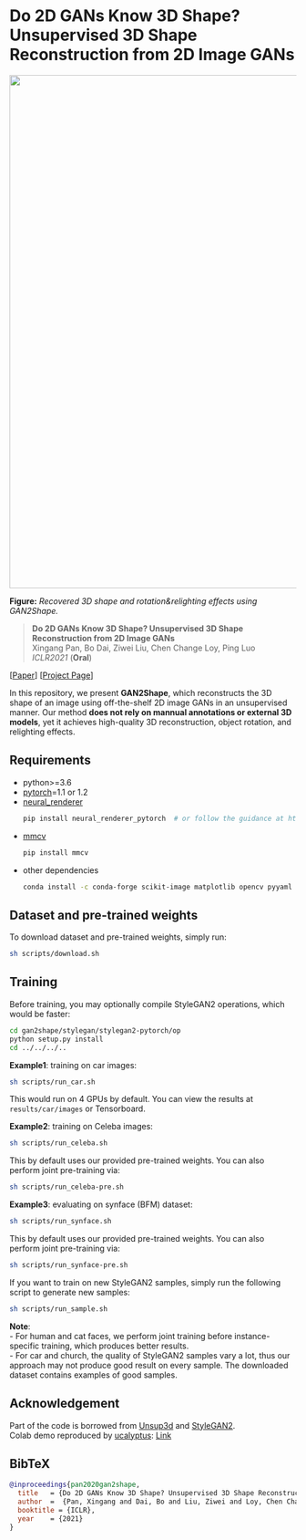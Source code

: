 # Do 2D GANs Know 3D Shape? Unsupervised 3D Shape Reconstruction from 2D Image GANs

<p align="center">
    <img src="GAN2Shape_demo.gif", width="900">
</p>

**Figure:** *Recovered 3D shape and rotation&relighting effects using GAN2Shape.*

> **Do 2D GANs Know 3D Shape? Unsupervised 3D Shape Reconstruction from 2D Image GANs** <br>
> Xingang Pan, Bo Dai, Ziwei Liu, Chen Change Loy, Ping Luo <br>
> *ICLR2021* (**Oral**)

[[Paper](https://openreview.net/pdf?id=FGqiDsBUKL0)]
[[Project Page](https://xingangpan.github.io/projects/GAN2Shape.html)]

In this repository, we present **GAN2Shape**, which reconstructs the 3D shape of an image using off-the-shelf 2D image GANs in an unsupervised manner.
Our method **does not rely on mannual annotations or external 3D models**, yet it achieves high-quality 3D reconstruction, object rotation, and relighting effects.

## Requirements

* python>=3.6
* [pytorch](https://pytorch.org/)=1.1 or 1.2
* [neural_renderer](https://github.com/daniilidis-group/neural_renderer)
    ```sh
    pip install neural_renderer_pytorch  # or follow the guidance at https://github.com/elliottwu/unsup3d
    ```
* [mmcv](https://github.com/open-mmlab/mmcv)
    ```sh
    pip install mmcv
    ```
* other dependencies
    ```sh
    conda install -c conda-forge scikit-image matplotlib opencv pyyaml tensorboardX
    ```

## Dataset and pre-trained weights

To download dataset and pre-trained weights, simply run:
```sh
sh scripts/download.sh
```

## Training

Before training, you may optionally compile StyleGAN2 operations, which would be faster:
```sh
cd gan2shape/stylegan/stylegan2-pytorch/op
python setup.py install
cd ../../../..
```

**Example1**: training on car images:
```sh
sh scripts/run_car.sh
```
This would run on 4 GPUs by default. You can view the results at `results/car/images` or Tensorboard.

**Example2**: training on Celeba images:
```sh
sh scripts/run_celeba.sh
```
This by default uses our provided pre-trained weights. You can also perform joint pre-training via:
```sh
sh scripts/run_celeba-pre.sh
```

**Example3**: evaluating on synface (BFM) dataset:
```sh
sh scripts/run_synface.sh
```
This by default uses our provided pre-trained weights. You can also perform joint pre-training via:
```sh
sh scripts/run_synface-pre.sh
```

If you want to train on new StyleGAN2 samples, simply run the following script to generate new samples:
```sh
sh scripts/run_sample.sh
```

**Note**:  
\- For human and cat faces, we perform joint training before instance-specific training, which produces better results.  
\- For car and church, the quality of StyleGAN2 samples vary a lot, thus our approach may not produce good result on every sample. The downloaded dataset contains examples of good samples.

## Acknowledgement

Part of the code is borrowed from [Unsup3d](https://github.com/elliottwu/unsup3d) and [StyleGAN2](https://github.com/rosinality/stylegan2-pytorch).  
Colab demo reproduced by [ucalyptus](https://github.com/ucalyptus): [Link](https://colab.research.google.com/drive/124D_f0RIu7Bbwa1SFV6pmvmBrNkB8Ow_?usp=sharing)

## BibTeX

```bibtex
@inproceedings{pan2020gan2shape,
  title   = {Do 2D GANs Know 3D Shape? Unsupervised 3D Shape Reconstruction from 2D Image GANs},
  author  =  {Pan, Xingang and Dai, Bo and Liu, Ziwei and Loy, Chen Change and Luo, Ping},
  booktitle = {ICLR},
  year    = {2021}
}
```
